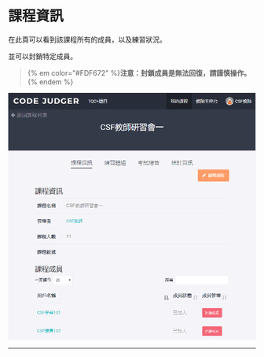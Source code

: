 # 課程資訊 #

在此頁可以看到該課程所有的成員，以及練習狀況。

並可以封銷特定成員。

> {% em color="#FDF672" %}**注意：封鎖成員是無法回復，請謹慎操作。**{% endem %}

![](/assets/cjmd03課程-01-課程資訊.png)

---




